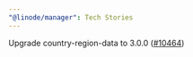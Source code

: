 ```yaml
---
"@linode/manager": Tech Stories
---
```


Upgrade country-region-data to 3.0.0 ([#10464](https://github.com/linode/manager/pull/10464))
